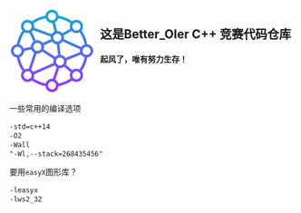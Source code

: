<img width="150" height="150" align="left" style="float: left; margin: 0 10px 0 0;"  src="logo.png">

<h2>这是Better_OIer C++ 竞赛代码仓库</h2>
<h4>起风了，唯有努力生存！</h4>

<br><br>

一些常用的编译选项

```
-std=c++14
-O2
-Wall
"-Wl,--stack=268435456"
```

要用`easyX`图形库？

```
-leasyx
-lws2_32
```
